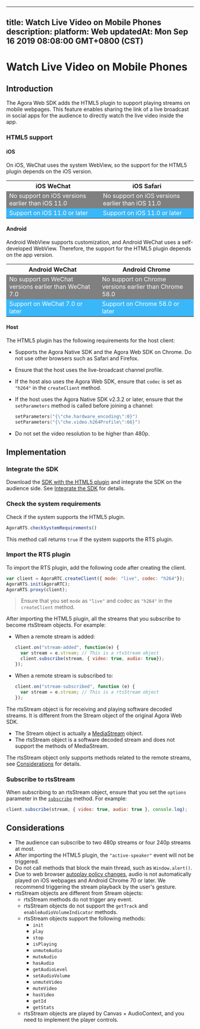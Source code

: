 
---
title: Watch Live Video on Mobile Phones
description: 
platform: Web
updatedAt: Mon Sep 16 2019 08:08:00 GMT+0800 (CST)
---
# Watch Live Video on Mobile Phones
## Introduction

The Agora Web SDK adds the HTML5 plugin to support playing streams on mobile webpages. This feature enables sharing the link of a live broadcast in social apps for the audience to directly watch the live video inside the app.

### HTML5 support

#### **iOS**

On iOS, WeChat uses the system WebView, so the support for the HTML5 plugin depends on the iOS version.

<table>
  <tr>
    <th>iOS WeChat</th>
    <th>iOS Safari</th>
  </tr>
  <tr>
    <td bgcolor="grey"><font color="white">No support on iOS versions earlier than iOS 11.0</font></td>
    <td bgcolor="grey"><font color="white">No support on iOS versions earlier than iOS 11.0</font></td>
  </tr>
  <tr>
    <td bgcolor="#3ab7f8"><font color="white">Support on iOS 11.0 or later</font></td>
    <td bgcolor="#3ab7f8"><font color="white">Support on iOS 11.0 or later</font></td>
  </tr>
</table>

#### **Android**

Android WebView supports customization, and Android WeChat uses a self-developed WebView. Therefore, the support for the HTML5 plugin depends on the app version.

<table>
  <tr>
    <th>Android WeChat</th>
    <th>Android Chrome</th>
  </tr>
  <tr>
    <td bgcolor="grey"><font color="white">No support on WeChat versions earlier than WeChat 7.0</font></td>
    <td bgcolor="grey"><font color="white">No support on Chrome versions earlier than Chrome 58.0</font></td>
  </tr>
  <tr>
    <td bgcolor="#3ab7f8"><font color="white">Support on WeChat 7.0 or later</font></td>
    <td bgcolor="#3ab7f8"><font color="white">Support on Chrome 58.0 or later</font></td>
  </tr>
</table>

#### **Host**

The HTML5 plugin has the following requirements for the host client:

- Supports the Agora Native SDK and the Agora Web SDK on Chrome. Do not use other browsers such as Safari and Firefox.
- Ensure that the host uses the live-broadcast channel profile.
- If the host also uses the Agora Web SDK, ensure that `codec` is set as `"h264"` in the `createClient` method.
- If the host uses the Agora Native SDK v2.3.2 or later, ensure that the `setParameters` method is called before joining a channel:

  ```cpp
  setParameters("{\"che.hardware_encoding\":0}")
  setParameters("{\"che.video.h264Profile\":66}")
  ```
- Do not set the video resolution to be higher than 480p.

## Implementation

### Integrate the SDK
Download the [SDK with the HTML5 plugin](http://download.agora.io/sdk/release/rts-v2.8.0.zip) and integrate the SDK on the audience side. See [Integrate the SDK](../../en/Interactive%20Broadcast/web_prepare.md) for details.

### Check the system requirements

Check if the system supports the HTML5 plugin.

```javascript
AgoraRTS.checkSystemRequirements()
```

This method call returns `true` if the system supports the RTS plugin.

### Import the RTS plugin

To import the RTS plugin, add the following code after creating the client. 

```javascript
var client = AgoraRTC.createClient({ mode: "live", codec: "h264"});
AgoraRTS.init(AgoraRTC);
AgoraRTS.proxy(client);
```

> Ensure that you set `mode` as `"live"` and codec as `"h264"` in the `createClient` method.

After importing the HTML5 plugin, all the streams that you subscribe to become rtsStream objects. For example:

- When a remote stream is added:

  ```javascript
  client.on("stream-added", function(e) {
    var stream = e.stream; // This is a rtsStream object
    client.subscribe(stream, { video: true, audio: true});
  });
  ```

- When a remote stream is subscribed to:

  ```javascript
  client.on("stream-subscribed", function (e) {
    var stream = e.stream; // This is a rtsStream object
  });
  ```

The rtsStream object is for receiving and playing software decoded streams. It is different from the Stream object of the original Agora Web SDK.

- The Stream object is actually a [MediaStream](https://developer.mozilla.org/us-EN/docs/Web/API/MediaStream) object.
- The rtsStream object is a software decoded stream and does not support the methods of MediaStream.

The rtsStream object only supports methods related to the remote streams, see [Considerations](#note) for details.

### Subscribe to rtsStream

When subscribing to an rtsStream object, ensure that you set the `options` parameter in the [`subscribe`](https://docs.agora.io/en/Voice/API%20Reference/web/interfaces/agorartc.client.html#subscribe) method. For example:

```javascript
client.subscribe(stream, { video: true, audio: true }, console.log);
```

## <a name="note"></a>Considerations

- The audience can subscribe to two 480p streams or four 240p streams at most.
- After importing the HTML5 plugin, the `"active-speaker"` event will not be triggered.
- Do not call methods that block the main thread, such as `Window.alert()`.
- Due to web browser [autoplay policy changes](https://developers.google.com/web/updates/2017/09/autoplay-policy-changes), audio is not automatically played on iOS webpages and Android Chrome 70 or later. We recommend  triggering the stream playback by the user's gesture.
- rtsStream objects are different from Stream objects:
  - rtsStream methods do not trigger any event.
  - rtsStream objects do not support the `getTrack` and `enableAudioVolumeIndicator` methods.
  - rtsStream objects support the following methods:
    - `init`
    - `play`
    - `stop`
    - `isPlaying`
    - `unmuteAudio`
    - `muteAudio`
    - `hasAudio`
    - `getAudioLevel`
    - `setAudioVolume`
    - `unmuteVideo`
    - `muteVideo`
    - `hasVideo`
    - `getId`
    - `getStats`
  - rtsStream objects are played by Canvas + AudioContext, and you need to implement the player controls.
